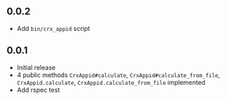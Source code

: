 ## 0.0.2

* Add `bin/crx_appid` script

## 0.0.1

* Initial release
* 4 public methods `CrxAppid#calculate`, `CrxAppid#calculate_from_file`, `CrxAppid.calculate`, `CrxAppid.calculate_from_file` implemented
* Add rspec test
